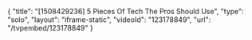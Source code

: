 {
    "title": "[1508429236] 5 Pieces Of Tech The Pros Should Use",
    "type": "solo",
    "layout": "iframe-static",
    "videoId": "123178849",
    "url": "\/tvpembed\/123178849"
}